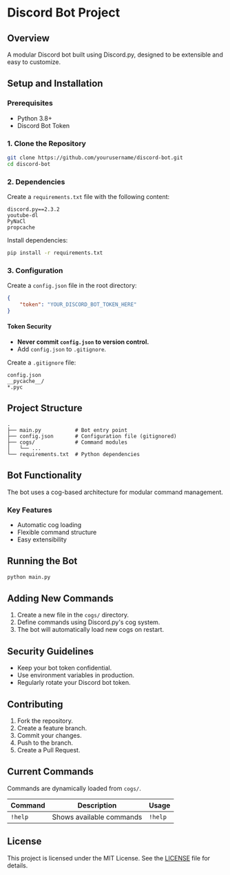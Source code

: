 # Discord Bot Project

## Overview
A modular Discord bot built using Discord.py, designed to be extensible and easy to customize.

## Setup and Installation

### Prerequisites
- Python 3.8+
- Discord Bot Token

### 1. Clone the Repository
```bash
git clone https://github.com/yourusername/discord-bot.git
cd discord-bot
```

### 2. Dependencies
Create a `requirements.txt` file with the following content:

```text
discord.py==2.3.2
youtube-dl
PyNaCl
propcache
```

Install dependencies:

```bash
pip install -r requirements.txt
```

### 3. Configuration
Create a `config.json` file in the root directory:

```json
{
    "token": "YOUR_DISCORD_BOT_TOKEN_HERE"
}
```

#### Token Security
- **Never commit `config.json` to version control.**
- Add `config.json` to `.gitignore`.

Create a `.gitignore` file:

```text
config.json
__pycache__/
*.pyc
```

## Project Structure
```text
.
├── main.py           # Bot entry point
├── config.json       # Configuration file (gitignored)
├── cogs/             # Command modules
│   └── ...
└── requirements.txt  # Python dependencies
```

## Bot Functionality
The bot uses a cog-based architecture for modular command management.

### Key Features
- Automatic cog loading
- Flexible command structure
- Easy extensibility

## Running the Bot
```bash
python main.py
```

## Adding New Commands
1. Create a new file in the `cogs/` directory.
2. Define commands using Discord.py's cog system.
3. The bot will automatically load new cogs on restart.

## Security Guidelines
- Keep your bot token confidential.
- Use environment variables in production.
- Regularly rotate your Discord bot token.

## Contributing
1. Fork the repository.
2. Create a feature branch.
3. Commit your changes.
4. Push to the branch.
5. Create a Pull Request.

## Current Commands
Commands are dynamically loaded from `cogs/`.

| Command  | Description             | Usage     |
|----------|-------------------------|-----------|
| `!help`  | Shows available commands| `!help`   |

## License
This project is licensed under the MIT License. See the [LICENSE](LICENSE) file for details.

